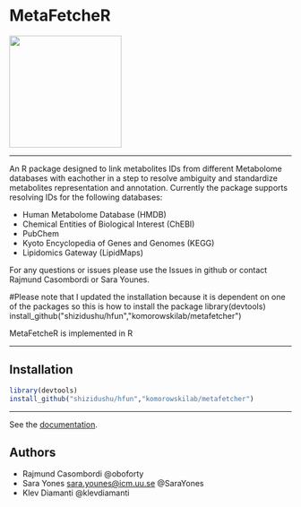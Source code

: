 # MetaFetcheR

<img src="docs/MetafetcheR_logo3.png" width=200; align="middle">

***
An R package designed to link metabolites IDs from different Metabolome databases with eachother in a step to resolve ambiguity and standardize metabolites representation and annotation.
Currently the package supports resolving IDs for the following databases:
  - Human Metabolome Database (HMDB)
  - Chemical Entities of Biological Interest (ChEBI)
  - PubChem
  - Kyoto Encyclopedia of Genes and Genomes (KEGG)
  - Lipidomics Gateway (LipidMaps)
 
  
 For any questions or issues please use the Issues in github or contact Rajmund Casombordi or Sara Younes.
 
 #Please note that I updated the installation because it is dependent on one of the packages so this is how to install the package
 library(devtools)
 install_github("shizidushu/hfun","komorowskilab/metafetcher")
 
 
MetaFetcheR is implemented in R 
***
##  Installation

 ```R
library(devtools)
install_github("shizidushu/hfun","komorowskilab/metafetcher")
```

*** 
See the [documentation](https://komorowskilab.github.io/metafetcher/).

## Authors
- Rajmund Casombordi 
  @oboforty
- Sara Yones sara.younes@icm.uu.se 
 @SaraYones
- Klev Diamanti 
 @klevdiamanti

